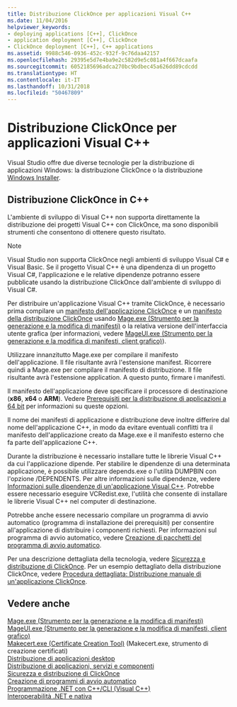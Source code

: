 ```yaml
---
title: Distribuzione ClickOnce per applicazioni Visual C++
ms.date: 11/04/2016
helpviewer_keywords:
- deploying applications [C++], ClickOnce
- application deployment [C++], ClickOnce
- ClickOnce deployment [C++], C++ applications
ms.assetid: 9988c546-0936-452c-932f-9c76daa42157
ms.openlocfilehash: 29395e5d7e4ba9e2c582d9e5c081a4f667dcaafa
ms.sourcegitcommit: 6052185696adca270bc9bdbec45a626dd89cdcdd
ms.translationtype: HT
ms.contentlocale: it-IT
ms.lasthandoff: 10/31/2018
ms.locfileid: "50467809"
---
```

# <a name="clickonce-deployment-for-visual-c-applications"></a>Distribuzione ClickOnce per applicazioni Visual C++

Visual Studio offre due diverse tecnologie per la distribuzione di applicazioni Windows: la distribuzione ClickOnce o la distribuzione [Windows Installer](/windows/desktop/Msi/windows-installer-portal).

## <a name="clickonce-deployment-in-c"></a>Distribuzione ClickOnce in C++

L'ambiente di sviluppo di Visual C++ non supporta direttamente la distribuzione dei progetti Visual C++ con ClickOnce, ma sono disponibili strumenti che consentono di ottenere questo risultato.

> [!NOTE]
>  Visual Studio non supporta ClickOnce negli ambienti di sviluppo Visual C# e Visual Basic. Se il progetto Visual C++ è una dipendenza di un progetto Visual C#, l'applicazione e le relative dipendenze potranno essere pubblicate usando la distribuzione ClickOnce dall'ambiente di sviluppo di Visual C#.

Per distribuire un'applicazione Visual C++ tramite ClickOnce, è necessario prima compilare un [manifesto dell'applicazione ClickOnce](/visualstudio/deployment/clickonce-application-manifest) e un [manifesto della distribuzione ClickOnce](/visualstudio/deployment/clickonce-deployment-manifest) usando [Mage.exe (Strumento per la generazione e la modifica di manifesti)](/dotnet/framework/tools/mage-exe-manifest-generation-and-editing-tool) o la relativa versione dell'interfaccia utente grafica (per informazioni, vedere [MageUI.exe (Strumento per la generazione e la modifica di manifesti, client grafico)](/dotnet/framework/tools/mageui-exe-manifest-generation-and-editing-tool-graphical-client)).

Utilizzare innanzitutto Mage.exe per compilare il manifesto dell'applicazione. Il file risultante avrà l'estensione manifest. Ricorrere quindi a Mage.exe per compilare il manifesto di distribuzione. Il file risultante avrà l'estensione application. A questo punto, firmare i manifesti.

Il manifesto dell'applicazione deve specificare il processore di destinazione (**x86**, **x64** o **ARM**). Vedere [Prerequisiti per la distribuzione di applicazioni a 64 bit](/visualstudio/deployment/deploying-prerequisites-for-64-bit-applications) per informazioni su queste opzioni.

Il nome dei manifesti di applicazione e distribuzione deve inoltre differire dal nome dell'applicazione C++, in modo da evitare eventuali conflitti tra il manifesto dell'applicazione creato da Mage.exe e il manifesto esterno che fa parte dell'applicazione C++.

Durante la distribuzione è necessario installare tutte le librerie Visual C++ da cui l'applicazione dipende. Per stabilire le dipendenze di una determinata applicazione, è possibile utilizzare depends.exe o l'utilità DUMPBIN con l'opzione /DEPENDENTS. Per altre informazioni sulle dipendenze, vedere [Informazioni sulle dipendenze di un'applicazione Visual C++](../ide/understanding-the-dependencies-of-a-visual-cpp-application.md). Potrebbe essere necessario eseguire VCRedist.exe, l'utilità che consente di installare le librerie Visual C++ nel computer di destinazione.

Potrebbe anche essere necessario compilare un programma di avvio automatico (programma di installazione dei prerequisiti) per consentire all'applicazione di distribuire i componenti richiesti. Per informazioni sul programma di avvio automatico, vedere [Creazione di pacchetti del programma di avvio automatico](/visualstudio/deployment/creating-bootstrapper-packages).

Per una descrizione dettagliata della tecnologia, vedere [Sicurezza e distribuzione di ClickOnce](/visualstudio/deployment/clickonce-security-and-deployment). Per un esempio dettagliato della distribuzione ClickOnce, vedere [Procedura dettagliata: Distribuzione manuale di un'applicazione ClickOnce](/visualstudio/deployment/walkthrough-manually-deploying-a-clickonce-application).

## <a name="see-also"></a>Vedere anche

[Mage.exe (Strumento per la generazione e la modifica di manifesti)](/dotnet/framework/tools/mage-exe-manifest-generation-and-editing-tool)<br>
[MageUI.exe (Strumento per la generazione e la modifica di manifesti, client grafico)](/dotnet/framework/tools/mageui-exe-manifest-generation-and-editing-tool-graphical-client)<br>
[Makecert.exe (Certificate Creation Tool)](https://msdn.microsoft.com/library/windows/desktop/aa386968) (Makecert.exe, strumento di creazione certificati)<br>
[Distribuzione di applicazioni desktop](../ide/deploying-native-desktop-applications-visual-cpp.md)<br>
[Distribuzione di applicazioni, servizi e componenti](/visualstudio/deployment/deploying-applications-services-and-components)<br>
[Sicurezza e distribuzione di ClickOnce](/visualstudio/deployment/clickonce-security-and-deployment)<br>
[Creazione di programmi di avvio automatico](/visualstudio/deployment/creating-bootstrapper-packages)<br>
[Programmazione .NET con C++/CLI (Visual C++)](../dotnet/dotnet-programming-with-cpp-cli-visual-cpp.md)<br>
[Interoperabilità .NET e nativa](../dotnet/native-and-dotnet-interoperability.md)